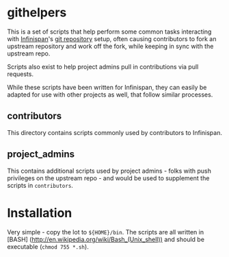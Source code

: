 # githelpers 

This is a set of scripts that help perform some common tasks
interacting with [Infinispan](http://www.infinispan.org)'s [git repository](http://github.com/infinispan/infinispan) setup, often
causing contributors to fork an upstream repository and work
off the fork, while keeping in sync with the upstream repo.

Scripts also exist to help project admins pull in contributions
via pull requests.

While these scripts have been written for Infinispan, they can
easily be adapted for use with other projects as well, that
follow similar processes.

## contributors

This directory contains scripts commonly used by contributors
to Infinispan.

## project_admins

This contains additional scripts used by project admins - folks
with push privileges on the upstream repo - and would be used
to supplement the scripts in ``contributors``.

# Installation

Very simple - copy the lot to ``${HOME}/bin``.  The scripts are all 
written in [BASH] (http://en.wikipedia.org/wiki/Bash_(Unix_shell)) and should 
be executable (``chmod 755 *.sh``).
 
